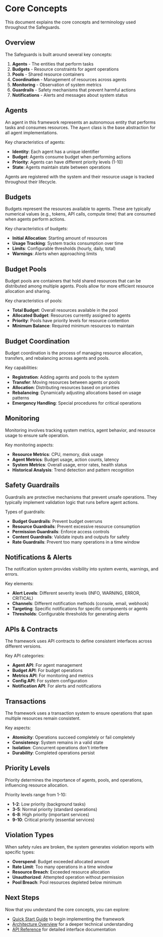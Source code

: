 # Core Concepts

This document explains the core concepts and terminology used throughout the Safeguards.

## Overview

The Safeguards is built around several key concepts:

1. **Agents** - The entities that perform tasks
2. **Budgets** - Resource constraints for agent operations
3. **Pools** - Shared resource containers
4. **Coordination** - Management of resources across agents
5. **Monitoring** - Observation of system metrics
6. **Guardrails** - Safety mechanisms that prevent harmful actions
7. **Notifications** - Alerts and messages about system status

## Agents

An agent in this framework represents an autonomous entity that performs tasks and consumes resources. The `Agent` class is the base abstraction for all agent implementations.

Key characteristics of agents:
- **Identity**: Each agent has a unique identifier
- **Budget**: Agents consume budget when performing actions
- **Priority**: Agents can have different priority levels (1-10)
- **State**: Agents maintain state between operations

Agents are registered with the system and their resource usage is tracked throughout their lifecycle.

## Budgets

Budgets represent the resources available to agents. These are typically numerical values (e.g., tokens, API calls, compute time) that are consumed when agents perform actions.

Key characteristics of budgets:
- **Initial Allocation**: Starting amount of resources
- **Usage Tracking**: System tracks consumption over time
- **Limits**: Configurable thresholds (hourly, daily, total)
- **Warnings**: Alerts when approaching limits

## Budget Pools

Budget pools are containers that hold shared resources that can be distributed among multiple agents. Pools allow for more efficient resource allocation and sharing.

Key characteristics of pools:
- **Total Budget**: Overall resources available in the pool
- **Allocated Budget**: Resources currently assigned to agents
- **Priority**: Pools have priority levels for resource contention
- **Minimum Balance**: Required minimum resources to maintain

## Budget Coordination

Budget coordination is the process of managing resource allocation, transfers, and rebalancing across agents and pools.

Key capabilities:
- **Registration**: Adding agents and pools to the system
- **Transfer**: Moving resources between agents or pools
- **Allocation**: Distributing resources based on priorities
- **Rebalancing**: Dynamically adjusting allocations based on usage patterns
- **Emergency Handling**: Special procedures for critical operations

## Monitoring

Monitoring involves tracking system metrics, agent behavior, and resource usage to ensure safe operation.

Key monitoring aspects:
- **Resource Metrics**: CPU, memory, disk usage
- **Agent Metrics**: Budget usage, action counts, latency
- **System Metrics**: Overall usage, error rates, health status
- **Historical Analysis**: Trend detection and pattern recognition

## Safety Guardrails

Guardrails are protective mechanisms that prevent unsafe operations. They typically implement validation logic that runs before agent actions.

Types of guardrails:
- **Budget Guardrails**: Prevent budget overruns
- **Resource Guardrails**: Prevent excessive resource consumption
- **Permission Guardrails**: Enforce access controls
- **Content Guardrails**: Validate inputs and outputs for safety
- **Rate Guardrails**: Prevent too many operations in a time window

## Notifications & Alerts

The notification system provides visibility into system events, warnings, and errors.

Key elements:
- **Alert Levels**: Different severity levels (INFO, WARNING, ERROR, CRITICAL)
- **Channels**: Different notification methods (console, email, webhook)
- **Targeting**: Specific notifications for specific components or agents
- **Thresholds**: Configurable thresholds for generating alerts

## APIs & Contracts

The framework uses API contracts to define consistent interfaces across different versions.

Key API categories:
- **Agent API**: For agent management
- **Budget API**: For budget operations
- **Metrics API**: For monitoring and metrics
- **Config API**: For system configuration
- **Notification API**: For alerts and notifications

## Transactions

The framework uses a transaction system to ensure operations that span multiple resources remain consistent.

Key aspects:
- **Atomicity**: Operations succeed completely or fail completely
- **Consistency**: System remains in a valid state
- **Isolation**: Concurrent operations don't interfere
- **Durability**: Completed operations persist

## Priority Levels

Priority determines the importance of agents, pools, and operations, influencing resource allocation.

Priority levels range from 1-10:
- **1-2**: Low priority (background tasks)
- **3-5**: Normal priority (standard operations)
- **6-8**: High priority (important services)
- **9-10**: Critical priority (essential services)

## Violation Types

When safety rules are broken, the system generates violation reports with specific types:

- **Overspend**: Budget exceeded allocated amount
- **Rate Limit**: Too many operations in a time window
- **Resource Breach**: Exceeded resource allocation
- **Unauthorized**: Attempted operation without permission
- **Pool Breach**: Pool resources depleted below minimum

## Next Steps

Now that you understand the core concepts, you can explore:
- [Quick Start Guide](quickstart.md) to begin implementing the framework
- [Architecture Overview](development/architecture.md) for a deeper technical understanding
- [API Reference](api/core.md) for detailed interface documentation
